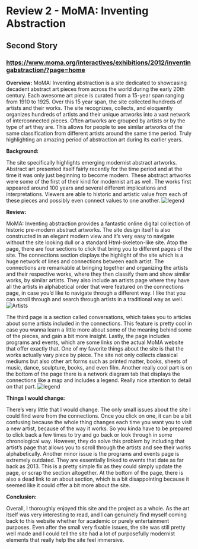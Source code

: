 # Review 2 - MoMA: Inventing Abstraction
## Second Story 
### https://www.moma.org/interactives/exhibitions/2012/inventingabstraction/?page=home

**Overview:** 
MoMA: Inventing abstraction is a site dedicated to showcasing decadent abstract art pieces from across the world during the early 20th century. Each awesome art piece is curated from a 15-year span ranging from 1910 to 1925. Over this 15 year span, the site collected hundreds of artists and their works. The site recognizes, collects, and eloquently organizes hundreds of artists and their unique artworks into a vast network of interconnected pieces. Often artworks are grouped by artists or by the type of art they are. This allows for people to see similar artworks of the same classification from different artists around the same time period. Truly highlighting an amazing period of abstraction art during its earlier years. 

**Background:**

The site specifically highlights emerging modernist abstract artworks. Abstract art presented itself fairly recently for the time period and at the time it was only just beginning to become modern. These abstract artworks were some of the first of their kind for modernist art as well. The works first appeared around 100 years and several different implications and interpretations. Viewers are able to historic and artistic value from each of these pieces and possibly even connect values to one another. 
![legend](https://KristianCrosby.github.io/KristianCrosby350/images/review2-3.jpg)

**Review:**

MoMA: Inventing abstraction provides a fantastic online digital collection of historic pre-modern abstract artworks. The site design itself is also constructed in an elegant modern view and it’s very easy to navigate without the site looking dull or a standard Html-skeleton-like site. Atop the page, there are four sections to click that bring you to different pages of the site. The connections section displays the highlight of the site which is a huge network of lines and connections between each artist. The connections are remarkable at bringing together and organizing the artists and their respective works, where they then classify them and show similar works, by similar artists. They also include an artists page where they have all the artists in alphabetical order that were featured on the connections page, in case you’d like to navigate through a different way. I like that you can scroll through and search through artists in a traditional way as well. 
![Artists](https://KristianCrosby.github.io/KristianCrosby350/images/review2-1.jpg)

The third page is a section called conversations, which takes you to articles about some artists included in the connections. This feature is pretty cool in case you wanna learn a little more about some of the meaning behind some of the pieces, and gain a bit more insight. Lastly, the page includes programs and events, which are some links on the actual MoMA website that offer exactly that. One of my favorite things about the site is that the works actually vary piece by piece. The site not only collects classical mediums but also other art forms such as printed matter, books, sheets of music, dance, sculpture, books, and even film. Another really cool part is on the bottom of the page there is a network diagram tab that displays the connections like a map and includes a legend. Really nice attention to detail on that part. 
![legend](https://KristianCrosby.github.io/KristianCrosby350/images/review2-legend.jpg)

**Things I would change:**

There’s very little that I would change. The only small issues about the site I could find were from the connections. Once you click on one, it can be a bit confusing because the whole thing changes each time you want you to visit a new artist, because of the way it works. So you kinda have to be prepared to click back a few times to try and go back or look through in some chronological way. However, they do solve this problem by including that artist’s page that allows you to scroll through the artists and see their works alphabetically. Another minor issue is the programs and events page is extremely outdated. They are essentially linked to events that date as far back as 2013. This is a pretty simple fix as they could simply update the page, or scrap the section altogether. At the bottom of the page, there is also a dead link to an about section, which is a bit disappointing because it seemed like it could offer a bit more about the site.

**Conclusion:**

Overall, I thoroughly enjoyed this site and the project as a whole. As the art itself was very interesting to read, and I can genuinely find myself coming back to this website whether for academic or purely entertainment purposes. Even after the small very fixable issues, the site was still pretty well made and I could tell the site had a lot of purposefully modernist elements that really help the site feel immersive. 

  
